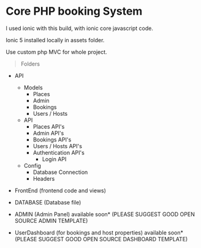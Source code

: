 # Core PHP booking System

I used ionic with this build, with ionic core javascript code.

Ionic 5 installed locally in assets folder.

Use custom php MVC for whole project.


> Folders
* API
    * Models
        * Places
        * Admin
        * Bookings
        * Users / Hosts
    * API
        * Places API's
        * Admin API's
        * Bookings API's
        * Users / Hosts API's
        * Authentication API's
            * Login API
    * Config
        * Database Connection
        * Headers    

* FrontEnd (frontend code and views)
* DATABASE (Database file)
* ADMIN (Admin Panel) available soon* (PLEASE SUGGEST GOOD OPEN SOURCE ADMIN TEMPLATE)
* UserDashboard (for bookings and host properties) available soon* (PLEASE SUGGEST GOOD OPEN SOURCE DASHBOARD TEMPLATE)
